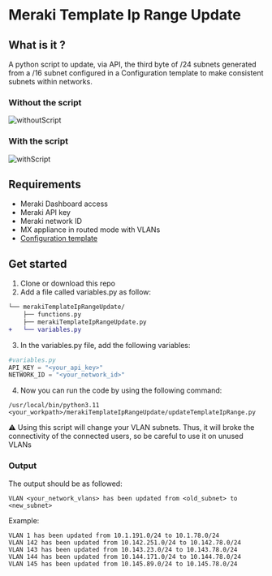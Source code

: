 # Meraki Template Ip Range Update

## What is it ?
A python script to update, via API, the third byte of /24 subnets generated from a /16 subnet configured in a Configuration template to make consistent subnets within networks.
### Without the script
![withoutScript](https://user-images.githubusercontent.com/28600326/216713044-c32dfecb-8b0e-42a9-b49f-eaa3adb52f29.png)
### With the script
![withScript](https://user-images.githubusercontent.com/28600326/216713070-c04f47bf-cbda-40cc-83fb-68eb236c5a20.png)
## Requirements
- Meraki Dashboard access
- Meraki API key
- Meraki network ID
- MX appliance in routed mode with VLANs
- [Configuration template](https://documentation.meraki.com/General_Administration/Templates_and_Config_Sync/Managing_Multiple_Networks_with_Configuration_Templates)

## Get started
1. Clone or download this repo
2. Add a file called variables.py as follow:
```diff
└── merakiTemplateIpRangeUpdate/
    ├── functions.py
    ├── merakiTemplateIpRangeUpdate.py
+   └── variables.py
```
3. In the variables.py file, add the following variables:
```python
#variables.py
API_KEY = "<your_api_key>"
NETWORK_ID = "<your_network_id>"
```
4. Now you can run the code by using the following command:
```console
/usr/local/bin/python3.11 <your_workpath>/merakiTemplateIpRangeUpdate/updateTemplateIpRange.py
```
⚠ Using this script will change your VLAN subnets. Thus, it will broke the connectivity of the connected users, so be careful to use it on unused VLANs

### Output
The output should be as followed:
```console
VLAN <your_network_vlans> has been updated from <old_subnet> to <new_subnet>
```
Example:
```console
VLAN 1 has been updated from 10.1.191.0/24 to 10.1.78.0/24
VLAN 142 has been updated from 10.142.251.0/24 to 10.142.78.0/24
VLAN 143 has been updated from 10.143.23.0/24 to 10.143.78.0/24
VLAN 144 has been updated from 10.144.171.0/24 to 10.144.78.0/24
VLAN 145 has been updated from 10.145.89.0/24 to 10.145.78.0/24
```



